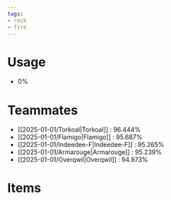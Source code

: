 ```yaml
---
tags:
- rock
- fire
---
```

# Usage
- 0%
# Teammates
- [[2025-01-01/Torkoal|Torkoal]] : 96.444%
- [[2025-01-01/Flamigo|Flamigo]] : 95.687%
- [[2025-01-01/Indeedee-F|Indeedee-F]] : 95.265%
- [[2025-01-01/Armarouge|Armarouge]] : 95.239%
- [[2025-01-01/Overqwil|Overqwil]] : 94.873%
# Items
